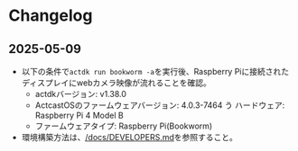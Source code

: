 # Changelog

## 2025-05-09
- 以下の条件で`actdk run bookworm -a`を実行後、Raspberry Piに接続されたディスプレイにwebカメラ映像が流れることを確認。
  - actdkバージョン: v1.38.0
  - ActcastOSのファームウェアバージョン: 4.0.3-7464
  う ハードウェア: Raspberry Pi 4 Model B
  - ファームウェアタイプ: Raspberry Pi(Bookworm)
- 環境構築方法は、[/docs/DEVELOPERS.md](/docs/DEVELOPERS.md)を参照すること。
